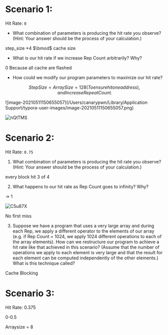 # Scenario 1:

Hit Rate: `0`

- What combination of parameters is producing the hit rate you observe? (Hint: Your answer should be the process of your calculation.)

 step_size $* 4$ $\bmod$ cache size  

- What is our hit rate if we increase Rep Count arbitrarily? Why?

0 Because all cache are flashed

- How could we modify our program parameters to maximize our hit rate?

$$ Step Size = Array Size = 128 (To ensure hit one address ), and Increase Repeat Count. $$

![image-20210511150655057](/Users/canarypwn/Library/Application Support/typora-user-images/image-20210511150655057.png)



 ![nQtTMS](https://oss.aaaab3n.moe/uPic/nQtTMS.png)

# Scenario 2:

Hit Rate: `0.75`
1. What combination of parameters is producing the hit rate you observe? (Hint: Your answer should be the process of your calculation.)

every block hit 3 of 4


2. What happens to our hit rate as Rep Count goes to infinity? Why?

-> 1

![C5u87X](https://oss.aaaab3n.moe/uPic/C5u87X.png)

No first miss

3. Suppose we have a program that uses a very large array and during each Rep, we apply a different operator to the elements of our array (e.g. if Rep Count = 1024, we apply 1024 different operations to each of the array elements). How can we restructure our program to achieve a hit rate like that achieved in this scenario? (Assume that the number of operations we apply to each element is very large and that the result for each element can be computed independently of the other elements.) What is this technique called?

Cache Blocking

# Scenario 3:
Hit Rate: 0.375

0-0.5

Arraysize = 8